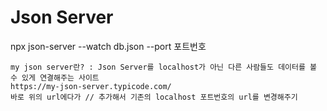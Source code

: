 # Json Server

npx json-server --watch db.json --port 포트번호


```
my json server란? : Json Server를 localhost가 아닌 다른 사람들도 데이터를 볼 수 있게 연결해주는 사이트
https://my-json-server.typicode.com/
바로 위의 url에다가 // 추가해서 기존의 localhost 포트번호의 url를 변경해주기
```
